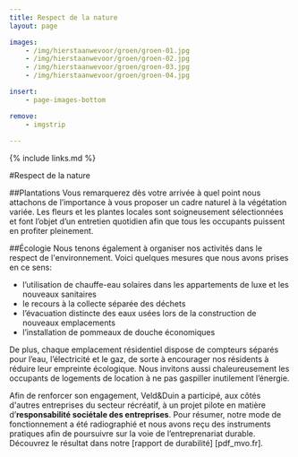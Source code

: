 ```yaml
---
title: Respect de la nature
layout: page

images:
    - /img/hierstaanwevoor/groen/groen-01.jpg
    - /img/hierstaanwevoor/groen/groen-02.jpg
    - /img/hierstaanwevoor/groen/groen-03.jpg
    - /img/hierstaanwevoor/groen/groen-04.jpg

insert:
    - page-images-bottom

remove:
    - imgstrip
    
---
```


{% include links.md %}

#Respect de la nature

##Plantations
Vous remarquerez dès votre arrivée à quel point nous attachons de l’importance à vous proposer un cadre naturel à la végétation variée. Les fleurs et les plantes locales sont soigneusement sélectionnées et font l’objet d’un entretien quotidien afin que tous les occupants puissent en profiter pleinement.<br>


##Écologie
Nous tenons également à organiser nos activités dans le respect de l'environnement. Voici quelques mesures que nous avons prises en ce sens:

- l’utilisation de chauffe-eau solaires dans les appartements de luxe et les nouveaux sanitaires
- le recours à la collecte séparée des déchets
- l’évacuation distincte des eaux usées lors de la construction de nouveaux emplacements
- l’installation de pommeaux de douche économiques

De plus, chaque emplacement résidentiel dispose de compteurs séparés pour l’eau, l’électricité et le gaz, de sorte à encourager nos résidents à réduire leur empreinte écologique. Nous invitons aussi chaleureusement les occupants de logements de location à ne pas gaspiller inutilement l’énergie.

Afin de renforcer son engagement, Veld&Duin a participé, aux côtés d'autres entreprises du secteur récréatif, à un projet pilote en matière d’**responsabilité sociétale des entreprises**. Pour résumer, notre mode de fonctionnement a été radiographié et nous avons reçu des instruments pratiques afin de poursuivre sur la voie de l’entreprenariat durable.<br>
Découvrez le résultat dans notre [rapport de durabilité] [pdf_mvo.fr]. 


